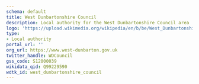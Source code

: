 ```yaml
---
schema: default
title: West Dunbartonshire Council
description: Local authority for the West Dunbartonshire Council area 
logo: 'https://upload.wikimedia.org/wikipedia/en/b/be/West_Dunbartonshire_Council.svg'
type:
- Local authority
portal_url: ''
org_url: https://www.west-dunbarton.gov.uk
twitter_handle: WDCouncil
gss_code: S12000039
wikidata_qid: Q99229590
wdtk_id: west_dunbartonshire_council
---
```

